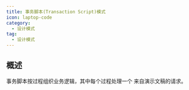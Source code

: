```yaml
---
title: 事务脚本(Transaction Script)模式
icon: laptop-code
category:
  - 设计模式
tag:
  - 设计模式
---
```


## 概述

事务脚本按过程组织业务逻辑，其中每个过程处理一个
来自演示文稿的请求。